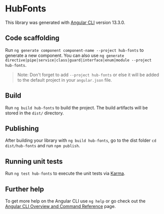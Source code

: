 # HubFonts

This library was generated with [Angular CLI](https://github.com/angular/angular-cli) version 13.3.0.

## Code scaffolding

Run `ng generate component component-name --project hub-fonts` to generate a new component. You can also use `ng generate directive|pipe|service|class|guard|interface|enum|module --project hub-fonts`.
> Note: Don't forget to add `--project hub-fonts` or else it will be added to the default project in your `angular.json` file. 

## Build

Run `ng build hub-fonts` to build the project. The build artifacts will be stored in the `dist/` directory.

## Publishing

After building your library with `ng build hub-fonts`, go to the dist folder `cd dist/hub-fonts` and run `npm publish`.

## Running unit tests

Run `ng test hub-fonts` to execute the unit tests via [Karma](https://karma-runner.github.io).

## Further help

To get more help on the Angular CLI use `ng help` or go check out the [Angular CLI Overview and Command Reference](https://angular.io/cli) page.
